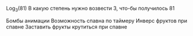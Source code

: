 Log<sub>3</sub>(81)
В какую степень нужно возвести 3, что-бы получилось 81

Бомбы анимации
Возможность спавна по таймеру
Инверс фруктов при спавне
Заставить фрукты крутиться при спавне